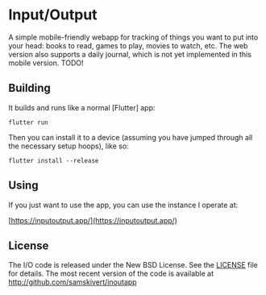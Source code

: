 # Input/Output

A simple mobile-friendly webapp for tracking of things you want to put into your head: books to
read, games to play, movies to watch, etc. The web version also supports a daily journal, which is
not yet implemented in this mobile version. TODO!

## Building

It builds and runs like a normal [Flutter] app:

```
flutter run
```

Then you can install it to a device (assuming you have jumped through all the necessary setup
hoops), like so:

```
flutter install --release
```

## Using

If you just want to use the app, you can use the instance I operate at:

[https://inputoutput.app/](https://inputoutput.app/)

## License

The I/O code is released under the New BSD License. See the [LICENSE](blob/master/LICENSE) file for
details. The most recent version of the code is available at http://github.com/samskivert/inoutapp
